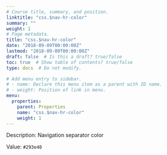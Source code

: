 ```yaml
---
# Course title, summary, and position.
linktitle: "css.$nav-hr-color"
summary: ""
weight: 1
# Page metadata.
title: "css.$nav-hr-color"
date: "2018-09-09T00:00:00Z"
lastmod: "2018-09-09T00:00:00Z"
draft: false  # Is this a draft? true/false
toc: true  # Show table of contents? true/false
type: docs  # Do not modify.

# Add menu entry to sidebar.
# - name: Declare this menu item as a parent with ID name.
# - weight: Position of link in menu.
menu:
  properties:
    parent: Properties
    name: "css.$nav-hr-color"
    weight: 1
---
```


Description: Navigation separator color


Value: `#293e40`